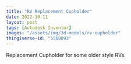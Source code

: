 ```yaml
---
title: "RV Replacement Cupholder"
date: 2022-10-11
layout: post
tags: [Autodesk Inventor]
images: "/assets/img/3d-models/rv-cupholder"
thingiverse-id: "5560093"
---
```


Replacement Cupholder for some older style RVs.
